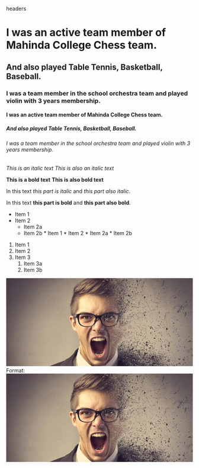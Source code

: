 
headers

# I was an active team member of Mahinda College Chess team.
## And also played Table Tennis, Basketball, Baseball. 
### I was a team member in the school orchestra team and played violin with 3 years membership.
#### I was an active team member of Mahinda College Chess team.
##### And also played Table Tennis, Basketball, Baseball. 
###### I was a team member in the school orchestra team and played violin with 3 years membership.

*This is an italic text*
_This is also an italic text_

**This is a bold text**
__This is also bold text__

In this text *this part is italic* and _this part also italic_.


In this text **this part is bold** and __this part also bold__.

* Item 1
* Item 2
  * Item 2a
  * Item 2b
        * Item 1
        * Item 2
            * Item 2a
            * Item 2b



1. Item 1
1. Item 2
1. Item 3
   1. Item 3a
   1. Item 3b

![GitHub Logo](/images/man.jpg)
Format: ![Man](/images/man.jpg)